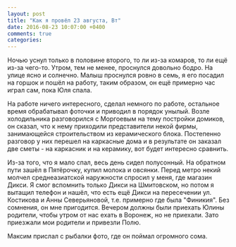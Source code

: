 ```yaml
---
layout: post
title: "Как я провёл 23 августа, Вт"
date: 2016-08-23 10:07:00 +0400
comments: true
categories: 
---
```

Ночью уснул только в половине второго, то ли из-за комаров, то ли ещё из-за чего-то. Утром, тем не менее, проснулся довольно бодро. На улице ясно и солнечно. Малыш проснулся ровно в семь, я его посадил на горшок и пошёл на работу, таким образом, он ещё примерно час играл сам, пока Юля спала.

На работе ничего интересного, сделал немного по работе, остальное время обрабатывал фоточки и приводил в порядок унылый. Возле холодильника разговорился с Моргоевым на тему постройки домиков, он сказал, что к нему приходили представители некой фирмы, занимающейся строительством из керамического блока. Постепенно разговор у них перешел на каркасные дома и в результате он заказал две сметы - на каркасник и на керамику, вот будет интересно сравнить.

Из-за того, что я мало спал, весь день сидел полусонный. На обратном пути зашёл в Пятёрочку, купил молока и овсянки. Перед метро некий молчел среднеазиатской наружности спросил у меня, где магазин Дикси. Я смог вспомнить только Дикси на Шмитовском, но потом я вытащил телефон и нашёл, что есть ещё Дикси на пересечении ул. Костикова и Анны Северьяновой, т.е. примерно где была "Финикия". Без сомнения, он мне пригодится. Вечером должны были приехать Юлины родители, чтобы утром от нас ехать в Воронеж, но не приехали. Зато приезжали мои родители и привезли Полю. 

Максим прислал с рыбалки фото, где он поймал огромного сома. 